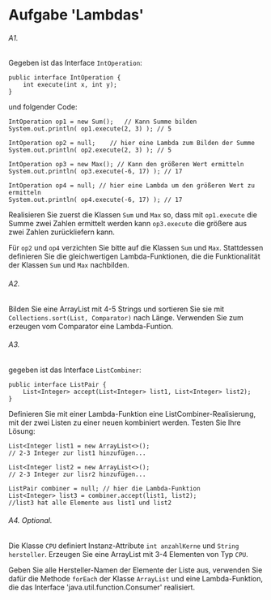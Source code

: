 # Aufgabe 'Lambdas'

###### A1.
Gegeben ist das Interface `IntOperation`:

	public interface IntOperation { 
		int execute(int x, int y); 
	}
	
und folgender Code:

	IntOperation op1 = new Sum();	// Kann Summe bilden
	System.out.println( op1.execute(2, 3) ); // 5
	
	IntOperation op2 = null;	// hier eine Lambda zum Bilden der Summe
	System.out.println( op2.execute(2, 3) ); // 5
	
	IntOperation op3 = new Max(); // Kann den größeren Wert ermitteln
	System.out.println( op3.execute(-6, 17) ); // 17
	
	IntOperation op4 = null; // hier eine Lambda um den größeren Wert zu ermitteln
	System.out.println( op4.execute(-6, 17) ); // 17
	

Realisieren Sie zuerst die Klassen `Sum` und `Max` so, dass mit `op1.execute` die Summe zwei Zahlen ermittelt werden kann `op3.execute` die größere aus zwei Zahlen zurückliefern kann.

Für `op2` und `op4` verzichten Sie bitte auf die Klassen `Sum` und `Max`. Stattdessen definieren Sie die gleichwertigen Lambda-Funktionen, die die Funktionalität der Klassen `Sum` und `Max` nachbilden.
 
	
###### A2.
Bilden Sie eine ArrayList mit 4-5 Strings und sortieren Sie sie mit `Collections.sort(List, Comparator)` nach Länge. Verwenden Sie zum erzeugen vom Comparator eine Lambda-Funtion. 

###### A3.
gegeben ist das Interface `ListCombiner`: 
	
	public interface ListPair {
		List<Integer> accept(List<Integer> list1, List<Integer> list2);   
	}

Definieren Sie mit einer Lambda-Funktion eine ListCombiner-Realisierung, mit der zwei Listen zu einer neuen kombiniert werden. Testen Sie Ihre Lösung:

	List<Integer list1 = new ArrayList<>();
	// 2-3 Integer zur list1 hinzufügen...
	
	List<Integer list2 = new ArrayList<>();
	// 2-3 Integer zur lisr2 hinzufügen...
	
	ListPair combiner = null; // hier die Lambda-Funktion
	List<Integer> list3 = combiner.accept(list1, list2);
	//list3 hat alle Elemente aus list1 und list2

###### A4. Optional.
Die Klasse `CPU` definiert Instanz-Attribute `int anzahlKerne` und `String hersteller`. Erzeugen Sie eine ArrayList mit 3-4 Elementen von Typ `CPU`. 

Geben Sie alle Hersteller-Namen der Elemente der Liste aus, verwenden Sie dafür die Methode `forEach` der Klasse `ArrayList` und eine Lambda-Funktion, die das Interface 'java.util.function.Consumer' realisiert.  

